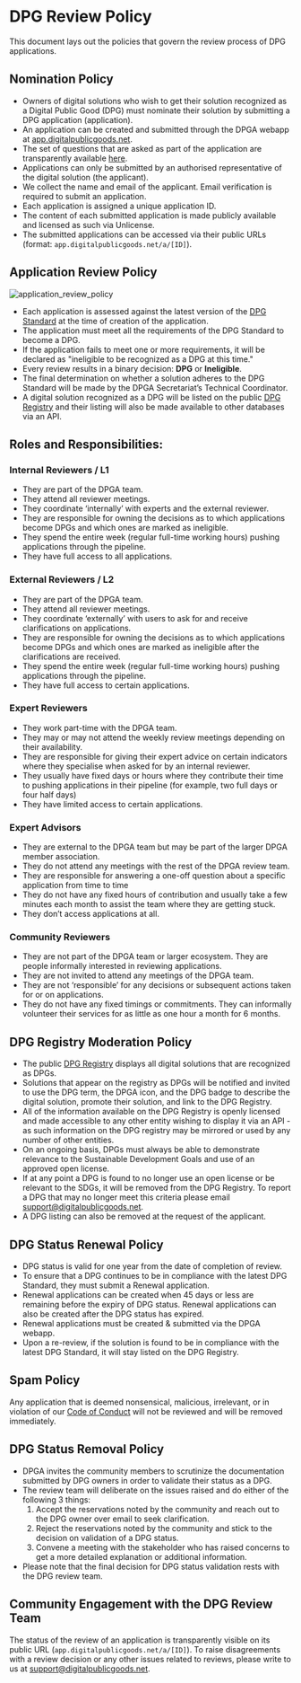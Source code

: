 # DPG Review Policy

This document lays out the policies that govern the review process of DPG applications.

## Nomination Policy

- Owners of digital solutions who wish to get their solution recognized as a Digital Public Good (DPG) must nominate their solution by submitting a DPG application (application).
- An application can be created and submitted through the DPGA webapp at [app.digitalpublicgoods.net](app.digitalpublicgoods.net).
- The set of questions that are asked as part of the application are transparently available [here](https://github.com/DPGAlliance/DPG-Standard/blob/main/standard-questions.md).
- Applications can only be submitted by an authorised representative of the digital solution (the applicant).
- We collect the name and email of the applicant. Email verification is required to submit an application.
- Each application is assigned a unique application ID.
- The content of each submitted application is made publicly available and licensed as such via Unlicense.
- The submitted applications can be accessed via their public URLs (format: `app.digitalpublicgoods.net/a/[ID]`).

## Application Review Policy

![application_review_policy](https://user-images.githubusercontent.com/86725474/220541491-d6dbe488-c26a-4135-ab7c-d52039c23217.jpeg)

- Each application is assessed against the latest version of the [DPG Standard](https://github.com/DPGAlliance/DPG-Standard/blob/main/standard.md) at the time of creation of the application.
- The application must meet all the requirements of the DPG Standard to become a DPG.
- If the application fails to meet one or more requirements, it will be declared as "ineligible to be recognized as a DPG at this time."
- Every review results in a binary decision: **DPG** or **Ineligible**.
- The final determination on whether a solution adheres to the DPG Standard will be made by the DPGA Secretariat’s Technical Coordinator.
- A digital solution recognized as a DPG will be listed on the public [DPG Registry](https://digitalpublicgoods.net/registry/) and their listing will also be made available to other databases via an API.

## Roles and Responsibilities:

### Internal Reviewers / L1

- They are part of the DPGA team.
- They attend all reviewer meetings.
- They coordinate ‘internally’ with experts and the external reviewer. 
- They are responsible for owning the decisions as to which applications become DPGs and which ones are marked as ineligible.
- They spend the entire week (regular full-time working hours) pushing applications through the pipeline. 
- They have full access to all applications. 

### External Reviewers / L2

- They are part of the DPGA team.
- They attend all reviewer meetings.  
- They coordinate ‘externally’ with users to ask for and receive clarifications on applications.
- They are responsible for owning the decisions as to which applications become DPGs and which ones are marked as ineligible after the clarifications are received. 
- They spend the entire week (regular full-time working hours) pushing applications through the pipeline.  
- They have full access to certain applications. 

### Expert Reviewers

- They work part-time with the DPGA team. 
- They may or may not attend the weekly review meetings depending on their availability. 
- They are responsible for giving their expert advice on certain indicators where they specialise when asked for by an internal reviewer. 
- They usually have fixed days or hours where they contribute their time to pushing applications in their pipeline (for example, two full days or four half days) 
- They have limited access to certain applications. 

### Expert Advisors

- They are external to the DPGA team but may be part of the larger DPGA member association. 
- They do not attend any meetings with the rest of the DPGA review team. 
- They are responsible for answering a one-off question about a specific application from time to time
- They do not have any fixed hours of contribution and usually take a few minutes each month to assist the team where they are getting stuck. 
- They don’t access applications at all.

### Community Reviewers

- They are not part of the DPGA team or larger ecosystem. They are people informally interested in reviewing applications.
- They are not invited to attend any meetings of the DPGA team. 
- They are not ‘responsible’ for any decisions or subsequent actions taken for or on applications. 
- They do not have any fixed timings or commitments. They can informally volunteer their services for as little as one hour a month for 6 months.

## DPG Registry Moderation Policy

- The public [DPG Registry](https://digitalpublicgoods.net/registry/) displays all digital solutions that are recognized as DPGs.
- Solutions that appear on the registry as DPGs will be notified and invited to use the DPG term, the DPGA icon, and the DPG badge to describe the digital solution, promote their solution, and link to the DPG Registry.
- All of the information available on the DPG Registry is openly licensed and made accessible to any other entity wishing to display it via an API - as such information on the DPG registry may be mirrored or used by any number of other entities.
- On an ongoing basis, DPGs must always be able to demonstrate relevance to the Sustainable Development Goals and use of an approved open license.
- If at any point a DPG is found to no longer use an open license or be relevant to the SDGs, it will be removed from the DPG Registry. To report a DPG that may no longer meet this criteria please email support@digitalpublicgoods.net.
- A DPG listing can also be removed at the request of the applicant.

## DPG Status Renewal Policy

- DPG status is valid for one year from the date of completion of review.
- To ensure that a DPG continues to be in compliance with the latest DPG Standard, they must submit a Renewal application.
- Renewal applications can be created when 45 days or less are remaining before the expiry of DPG status. Renewal applications can also be created after the DPG status has expired.
- Renewal applications must be created & submitted via the DPGA webapp.
- Upon a re-review, if the solution is found to be in compliance with the latest DPG Standard, it will stay listed on the DPG Registry.

## Spam Policy

Any application that is deemed nonsensical, malicious, irrelevant, or in violation of our [Code of Conduct](https://github.com/DPGAlliance/DPG-Standard/blob/main/CODE_OF_CONDUCT.md) will not be reviewed and will be removed immediately.

## DPG Status Removal Policy 

- DPGA invites the community members to scrutinize the documentation submitted by DPG owners in order to validate their status as a DPG.
- The review team will deliberate on the issues raised and do either of the following 3 things: 
  1. Accept the reservations noted by the community and reach out to the DPG owner over email to seek clarification.
  2. Reject the reservations noted by the community and stick to the decision on validation of a DPG status. 
  3. Convene a meeting with the stakeholder who has raised concerns to get a more detailed explanation or additional information. 
- Please note that the final decision for DPG status validation rests with the DPG review team.
  
## Community Engagement with the DPG Review Team

The status of the review of an application is transparently visible on its public URL (`app.digitalpublicgoods.net/a/[ID]`). To raise disagreements with a review decision or any other issues related to reviews, please write to us at support@digitalpublicgoods.net.
